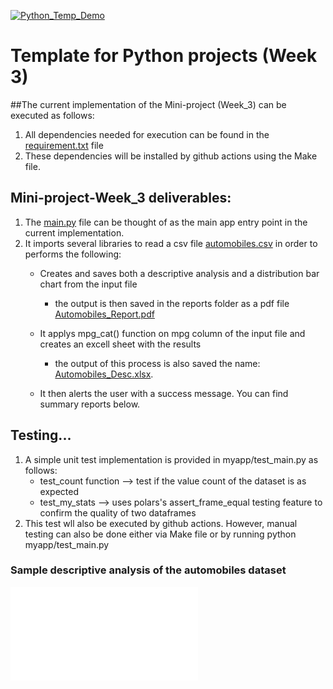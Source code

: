 [![Python_Temp_Demo](https://github.com/nogibjj/oo46_Python_Temp_W3/actions/workflows/actions.yml/badge.svg)][def]

# Template for Python projects (Week 3)

##The current implementation of the Mini-project (Week_3) can be executed as follows:

1. All dependencies needed for execution can be found in the [requirement.txt](https://github.com/nogibjj/oo46_Python_Temp_W3/blob/main/requirements.txt) file
2. These dependencies will be installed  by github actions using the Make file.


## Mini-project-Week_3 deliverables:
1. The [main.py](https://github.com/nogibjj/oo46_Python_Temp_W3/blob/main/myapp/main.py) file can be thought of as the main app entry point in the current implementation.
2. It imports several libraries to read a csv file [automobiles.csv](https://github.com/nogibjj/oo46_Python_Temp_W3/blob/main/dsets/automobiles.csv) in order to performs the following:
    * Creates and saves both a descriptive analysis and a distribution bar chart from the input file
        * the output is then saved in the reports folder as a pdf file [Automobiles_Report.pdf](https://github.com/nogibjj/oo46_Python_Temp_W3/blob/main/reports/Automobiles_Report.pdf)
    * It applys mpg_cat() function on mpg column of the input file and creates an excell sheet with the results
        * the output of this process is also saved the name: [Automobiles_Desc.xlsx](https://github.com/nogibjj/oo46_Python_Temp_W3/blob/main/reports/Automobiles_Desc.xlsx). 
   
    * It then alerts the user with a success message. You can find summary reports below.

## Testing...
1. A simple unit test implementation is provided in myapp/test_main.py as follows:
    * test_count function --> test if the value count of the dataset is as expected
    * test_my_stats --> uses polars's assert_frame_equal testing feature to confirm the quality of two dataframes
2. This test wll also be executed by github actions. However, manual testing can also be done either via Make file or by running python myapp/test_main.py

### Sample descriptive analysis of the automobiles dataset
![Report](reports/Automobiles_Report.pdf)

[def]: https://github.com/nogibjj/oo46_Python_Temp_W3/actions/workflows/actions.yml
